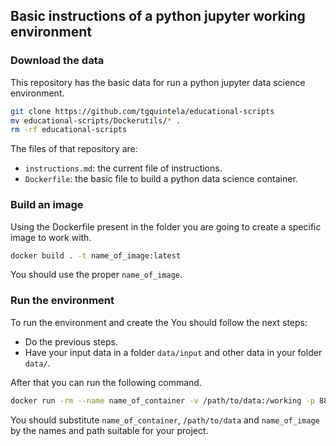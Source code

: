 
## Basic instructions of a python jupyter working environment


### Download the data

This repository has the basic data for run a python jupyter data science environment.

```bash
git clone https://github.com/tgquintela/educational-scripts
mv educational-scripts/Dockerutils/* .
rm -rf educational-scripts
```
The files of that repository are:
* `instructions.md`: the current file of instructions.
* `Dockerfile`: the basic file to build a python data science container.

### Build an image

Using the Dockerfile present in the folder you are going to create a specific image to work with.

```bash
docker build . -t name_of_image:latest
```

You should use the proper `name_of_image`.

### Run the environment

To run the environment and create the
You should follow the next steps:
* Do the previous steps.
* Have your input data in a folder `data/input` and other data in your folder `data/`.

After that you can run the following command.

```bash
docker run -rm --name name_of_container -v /path/to/data:/working -p 8888:8888 -it name_of_image
```

You should substitute `name_of_container`, `/path/to/data` and `name_of_image` by the names and path suitable for your project.
